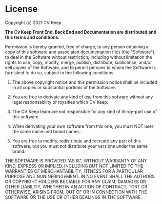 # License

Copyright (c) 2021 CV Keep

**The Cv Keep Front End, Back End and Documentation are distributed and this 
terms and conditions.**

Permission is hereby granted, free of charge, to any person obtaining a copy
of this software and associated documentation files (the "Software"), to deal
in the Software without restriction, including without limitation the rights
to use, copy, modify, merge, publish, distribute, sublicense, and/or sell
copies of the Software, and to permit persons to whom the Software is
furnished to do so, subject to the following conditions:

1. The above copyright notice and this permission notice shall be included in all
copies or substantial portions of the Software.

2. You are free to derivate any kind of use from this sofware without any legal
responsability or royalties which CV Keep.

3. The CV Keep team are not responsible for any kind of thirdy-part use of this
software.

4. When derivating your own software from this one, you must NOT user the same
name and brand names.

5. You are free to modify, redistribute and recreate any part of this software,
but you must not distribute your versions under the same brand.

THE SOFTWARE IS PROVIDED "AS IS", WITHOUT WARRANTY OF ANY KIND, EXPRESS OR
IMPLIED, INCLUDING BUT NOT LIMITED TO THE WARRANTIES OF MERCHANTABILITY,
FITNESS FOR A PARTICULAR PURPOSE AND NONINFRINGEMENT. IN NO EVENT SHALL THE
AUTHORS OR COPYRIGHT HOLDERS BE LIABLE FOR ANY CLAIM, DAMAGES OR OTHER
LIABILITY, WHETHER IN AN ACTION OF CONTRACT, TORT OR OTHERWISE, ARISING FROM,
OUT OF OR IN CONNECTION WITH THE SOFTWARE OR THE USE OR OTHER DEALINGS IN THE
SOFTWARE.
